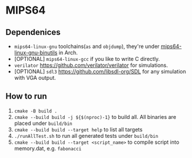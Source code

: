 # MIPS64

## Dependenices

- `mips64-linux-gnu` toolchains(`as` and `objdump`), they're under [mips64-linux-gnu-binutils](https://aur.archlinux.org/packages/mips64-linux-gnu-binutils) in Arch.
- \[OPTIONAL\] `mips64-linux-gcc` if you like to write C directly.
- `verilator` <https://github.com/verilator/verilator> for simulations.
- \[OPTIONAL\] `sdl3` <https://github.com/libsdl-org/SDL> for any simulation with VGA output.

## How to run
1. `cmake -B build .`
2. `cmake --build build -j ${$(nproc)-1}` to build all. All binaries are placed under `build/bin`
3. `cmake --build build --target help` to list all targets
4. `./runAllTest.sh` to run all generated tests under `build/bin`
5. `cmake --build build --target <script_name>` to compile script into memory.dat, e.g. `fabonacci`
